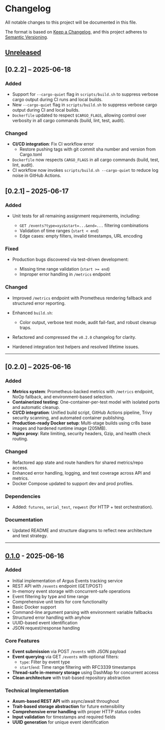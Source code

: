 # Changelog

All notable changes to this project will be documented in this file.

The format is based on [Keep a Changelog](https://keepachangelog.com/en/1.0.0/),
and this project adheres to [Semantic Versioning](https://semver.org/spec/v2.0.0.html).

## [Unreleased]

## \[0.2.2] – 2025-06-18

### Added
- Support for `--cargo-quiet` flag in `scripts/build.sh` to suppress verbose cargo output during CI runs and local builds.
- New `--cargo-quiet` flag in `scripts/build.sh` to suppress verbose cargo output during CI and local builds.
- `Dockerfile` updated to respect `$CARGO_FLAGS`, allowing control over verbosity in all cargo commands (build, lint, test, audit).

### Changed
- **CI/CD integration**: Fix CI workflow error
  * Restore pushing tags with git commit sha number and version from Cargo.toml
- `Dockerfile` now respects `CARGO_FLAGS` in all cargo commands (build, test, lint, audit).
- CI workflow now invokes `scripts/build.sh --cargo-quiet` to reduce log noise in GitHub Actions.


## \[0.2.1] – 2025-06-17

### Added

* Unit tests for all remaining assignment requirements, including:

  * `GET /events?type=xyz&start=...&end=...` filtering combinations
  * Validation of time ranges (`start < end`)
  * Edge cases: empty filters, invalid timestamps, URL encoding

### Fixed

* Production bugs discovered via test-driven development:

  * Missing time range validation (`start >= end`)
  * Improper error handling in `/metrics` endpoint

### Changed

* Improved `/metrics` endpoint with Prometheus rendering fallback and structured error reporting.
* Enhanced `build.sh`:

  * Color output, verbose test mode, audit fail-fast, and robust cleanup traps.
* Refactored and compressed the `v0.2.0` changelog for clarity.
* Hardened integration test helpers and resolved lifetime issues.

---

## \[0.2.0] – 2025-06-16

### Added

* **Metrics system**: Prometheus-backed metrics with `/metrics` endpoint, NoOp fallback, and environment-based selection.
* **Containerized testing**: One-container-per-test model with isolated ports and automatic cleanup.
* **CI/CD integration**: Unified build script, GitHub Actions pipeline, Trivy security scanning, and automated container publishing.
* **Production-ready Docker setup**: Multi-stage builds using cr8s base images and hardened runtime image (205MB).
* **Nginx proxy**: Rate limiting, security headers, Gzip, and health check routing.

### Changed

* Refactored app state and route handlers for shared metrics/repo access.
* Enhanced error handling, logging, and test coverage across API and metrics.
* Docker Compose updated to support dev and prod profiles.

### Dependencies

* Added: `futures`, `serial_test`, `reqwest` (for HTTP + test orchestration).

### Documentation

* Updated README and structure diagrams to reflect new architecture and test strategy.

---

## [0.1.0] - 2025-06-16

### Added
- Initial implementation of Argus Events tracking service
- REST API with `/events` endpoint (GET/POST)
- In-memory event storage with concurrent-safe operations
- Event filtering by type and time range
- Comprehensive unit tests for core functionality
- Basic Docker support
- Command-line argument parsing with environment variable fallbacks
- Structured error handling with anyhow
- UUID-based event identification
- JSON request/response handling

### Core Features
- **Event submission** via POST `/events` with JSON payload
- **Event querying** via GET `/events` with optional filters:
  - `type`: Filter by event type
  - `start`/`end`: Time range filtering with RFC3339 timestamps
- **Thread-safe in-memory storage** using DashMap for concurrent access
- **Clean architecture** with trait-based repository abstraction

### Technical Implementation
- **Axum-based REST API** with async/await throughout
- **Trait-based storage abstraction** for future extensibility
- **Comprehensive error handling** with proper HTTP status codes
- **Input validation** for timestamps and required fields
- **UUID generation** for unique event identification

[Unreleased]: https://github.com/johnbasrai/argus-events/compare/v0.2.1...HEAD
[0.2.1]: https://github.com/johnbasrai/argus-events/compare/v0.2.0...v0.2.1
[0.2.0]: https://github.com/johnbasrai/argus-events/compare/v0.1.0...v0.2.0
[0.1.0]: https://github.com/johnbasrai/argus-events/releases/tag/v0.1.0
